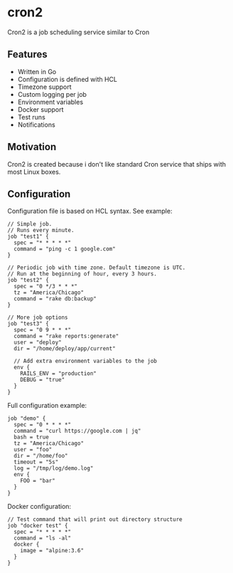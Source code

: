 # cron2

Cron2 is a job scheduling service similar to Cron

## Features

- Written in Go
- Configuration is defined with HCL
- Timezone support
- Custom logging per job
- Environment variables
- Docker support
- Test runs
- Notifications

## Motivation

Cron2 is created because i don't like standard Cron service that ships with most
Linux boxes.

## Configuration

Configuration file is based on HCL syntax. See example:

```hcl
// Simple job.
// Runs every minute.
job "test1" {
  spec = "* * * * *"
  command = "ping -c 1 google.com"
}

// Periodic job with time zone. Default timezone is UTC.
// Run at the beginning of hour, every 3 hours.
job "test2" {
  spec = "0 */3 * * *"
  tz = "America/Chicago"
  command = "rake db:backup"
}

// More job options
job "test3" {
  spec = "0 9 * * *"
  command = "rake reports:generate"
  user = "deploy"
  dir = "/home/deploy/app/current"

  // Add extra environment variables to the job
  env {
    RAILS_ENV = "production"
    DEBUG = "true"
  }
}
```

Full configuration example:

```hcl
job "demo" {
  spec = "0 * * * *"
  command = "curl https://google.com | jq"
  bash = true
  tz = "America/Chicago"
  user = "foo"
  dir = "/home/foo"
  timeout = "5s"
  log = "/tmp/log/demo.log"
  env {
    FOO = "bar"
  }
}
```

Docker configuration:

```hcl
// Test command that will print out directory structure
job "docker test" {
  spec = "* * * * *"
  command = "ls -al"
  docker {
    image = "alpine:3.6"
  }
}
```